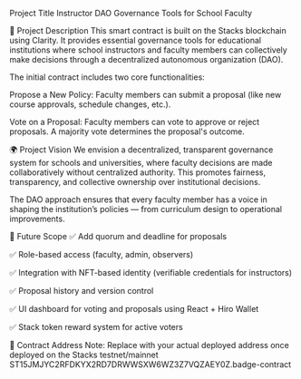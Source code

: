  Project Title
Instructor DAO Governance Tools for School Faculty

📝 Project Description
This smart contract is built on the Stacks blockchain using Clarity. It provides essential governance tools for educational institutions where school instructors and faculty members can collectively make decisions through a decentralized autonomous organization (DAO).

The initial contract includes two core functionalities:

Propose a New Policy: Faculty members can submit a proposal (like new course approvals, schedule changes, etc.).

Vote on a Proposal: Faculty members can vote to approve or reject proposals. A majority vote determines the proposal's outcome.

🌍 Project Vision
We envision a decentralized, transparent governance system for schools and universities, where faculty decisions are made collaboratively without centralized authority. This promotes fairness, transparency, and collective ownership over institutional decisions.

The DAO approach ensures that every faculty member has a voice in shaping the institution’s policies — from curriculum design to operational improvements.

🚀 Future Scope
✅ Add quorum and deadline for proposals

✅ Role-based access (faculty, admin, observers)

✅ Integration with NFT-based identity (verifiable credentials for instructors)

✅ Proposal history and version control

✅ UI dashboard for voting and proposals using React + Hiro Wallet

✅ Stack token reward system for active voters

📜 Contract Address
Note: Replace with your actual deployed address once deployed on the Stacks testnet/mainnet
ST15JMJYC2RFDKYX2RD7DRWWSXW6WZ3Z7VQZAEY0Z.badge-contract

